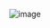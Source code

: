 ![image](https://user-images.githubusercontent.com/63824740/195193664-f4dddc61-d315-4a42-a638-0cc0819d99a4.png)

